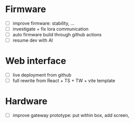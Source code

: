 # Firmware
- [ ] improve firmware: stability, ...
- [ ] investigate + fix lora communication
- [ ] auto firmware build through github actions
- [ ] resume dev with AI

# Web interface
- [ ] live deployment from github
- [ ] full rewrite from React + TS + TW + vite template

# Hardware
- [ ] improve gateway prototype: put within box, add screen, 